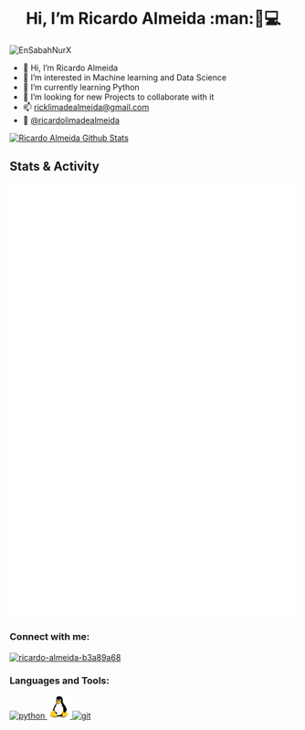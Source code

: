 <h1 align="center">Hi, I’m Ricardo Almeida :man:🏻‍💻</h1>

<p align="left"> <img src="https://komarev.com/ghpvc/?username=EnSabahNurX&label=Profile%20views&color=0e75b6&style=flat" alt="EnSabahNurX" /> </p>

- 👋 Hi, I’m Ricardo Almeida
- 👀 I’m interested in Machine learning and Data Science
- 🌱 I’m currently learning Python
- 💞️ I’m looking for new Projects to collaborate with it
- 📫 ricklimadealmeida@gmail.com
- :iphone: <a href="https://t.me/ricardolimadealmeida" title="@ricardolimadealmeida" target="_blank">@ricardolimadealmeida</a>

[![Ricardo Almeida Github Stats](https://github-readme-stats.vercel.app/api?username=EnSabahNurX)](https://github.com/EnSabahNurX)

## Stats & Activity

![Metrics](https://raw.githubusercontent.com/EnSabahNurX/EnSabahNurX/master/github-metrics.svg)

<h3 align="left">Connect with me:</h3>
<p align="left">
<a href="https://www.linkedin.com/in/ricardo-almeida-b3a89a68" target="_blank"><img align="center" src="https://cdn.jsdelivr.net/npm/simple-icons@3.0.1/icons/linkedin.svg" alt="ricardo-almeida-b3a89a68" height="30" width="40" /></a>
</p>

<h3 align="left">Languages and Tools:</h3>
<p align="left">  <a href="https://www.python.org/" target="_blank"> <img src="https://upload.wikimedia.org/wikipedia/commons/thumb/c/c3/Python-logo-notext.svg/115px-Python-logo-notext.svg.png?20220821155029" alt="python" width="40" height="40"/> </a><a href="https://www.linux.org/" target="_blank"> <img src="https://raw.githubusercontent.com/devicons/devicon/master/icons/linux/linux-original.svg" alt="linux" width="40" height="40"/> </a> <a href="https://git-scm.com/" target="_blank"> <img src="https://www.vectorlogo.zone/logos/git-scm/git-scm-icon.svg" alt="git" width="40" height="40"/></a> </p>

<!---
EnSabahNurX/EnSabahNurX is a ✨ special ✨ repository because its `README.md` (this file) appears on your GitHub profile.
You can click the Preview link to take a look at your changes.
--->
